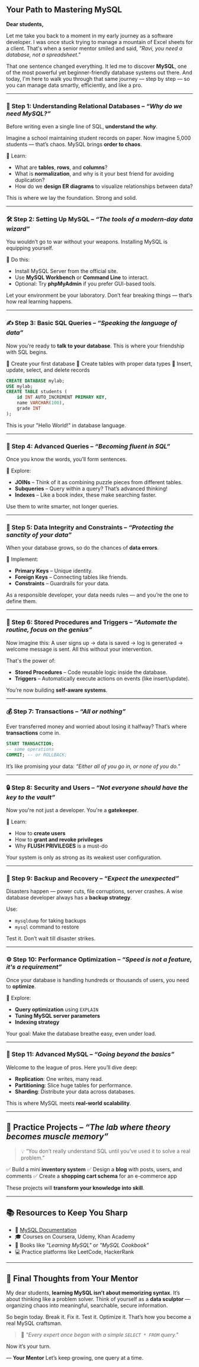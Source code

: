 ## Your Path to Mastering MySQL

**Dear students,**

Let me take you back to a moment in my early journey as a software developer. I was once stuck trying to manage a mountain of Excel sheets for a client. That's when a senior mentor smiled and said, *"Ravi, you need a database, not a spreadsheet."*

That one sentence changed everything. It led me to discover **MySQL**, one of the most powerful yet beginner-friendly database systems out there. And today, I'm here to walk you through that same journey — step by step — so you can manage data smartly, efficiently, and like a pro.

---

### 🌱 Step 1: Understanding Relational Databases – *“Why do we need MySQL?”*

Before writing even a single line of SQL, **understand the *why***.

Imagine a school maintaining student records on paper. Now imagine 5,000 students — that’s chaos. MySQL brings **order to chaos**.

📌 Learn:

* What are **tables**, **rows**, and **columns**?
* What is **normalization**, and why is it your best friend for avoiding duplication?
* How do we **design ER diagrams** to visualize relationships between data?

This is where we lay the foundation. Strong and solid.

---

### 🛠️ Step 2: Setting Up MySQL – *“The tools of a modern-day data wizard”*

You wouldn’t go to war without your weapons. Installing MySQL is equipping yourself.

📌 Do this:

* Install MySQL Server from the official site.
* Use **MySQL Workbench** or **Command Line** to interact.
* Optional: Try **phpMyAdmin** if you prefer GUI-based tools.

Let your environment be your laboratory. Don’t fear breaking things — that’s how real learning happens.

---

### ✍️ Step 3: Basic SQL Queries – *“Speaking the language of data”*

Now you’re ready to **talk to your database**. This is where your friendship with SQL begins.

🔹 Create your first database
🔹 Create tables with proper data types
🔹 Insert, update, select, and delete records

```sql
CREATE DATABASE mylab;
USE mylab;
CREATE TABLE students (
    id INT AUTO_INCREMENT PRIMARY KEY,
    name VARCHAR(100),
    grade INT
);
```

This is your "Hello World!" in database language.

---

### 🧠 Step 4: Advanced Queries – *“Becoming fluent in SQL”*

Once you know the words, you’ll form sentences.

📌 Explore:

* **JOINs** – Think of it as combining puzzle pieces from different tables.
* **Subqueries** – Query within a query? That’s advanced thinking!
* **Indexes** – Like a book index, these make searching faster.

Use them to write smarter, not longer queries.

---

### 🔐 Step 5: Data Integrity and Constraints – *“Protecting the sanctity of your data”*

When your database grows, so do the chances of **data errors**.

🔐 Implement:

* **Primary Keys** – Unique identity.
* **Foreign Keys** – Connecting tables like friends.
* **Constraints** – Guardrails for your data.

As a responsible developer, your data needs rules — and you’re the one to define them.

---

### 🔄 Step 6: Stored Procedures and Triggers – *“Automate the routine, focus on the genius”*

Now imagine this: A user signs up → data is saved → log is generated → welcome message is sent. All this without your intervention.

That's the power of:

* **Stored Procedures** – Code reusable logic inside the database.
* **Triggers** – Automatically execute actions on events (like insert/update).

You’re now building **self-aware systems**.

---

### 💰 Step 7: Transactions – *“All or nothing”*

Ever transferred money and worried about losing it halfway? That’s where **transactions** come in.

```sql
START TRANSACTION;
-- some operations
COMMIT; -- or ROLLBACK;
```

It’s like promising your data: *“Either all of you go in, or none of you do.”*

---

### 🔒 Step 8: Security and Users – *“Not everyone should have the key to the vault”*

Now you're not just a developer. You're a **gatekeeper**.

📌 Learn:

* How to **create users**
* How to **grant and revoke privileges**
* Why **FLUSH PRIVILEGES** is a must-do

Your system is only as strong as its weakest user configuration.

---

### 💾 Step 9: Backup and Recovery – *“Expect the unexpected”*

Disasters happen — power cuts, file corruptions, server crashes. A wise database developer always has a **backup strategy**.

Use:

* `mysqldump` for taking backups
* `mysql` command to restore

Test it. Don’t wait till disaster strikes.

---

### ⚙️ Step 10: Performance Optimization – *“Speed is not a feature, it's a requirement”*

Once your database is handling hundreds or thousands of users, you need to **optimize**.

📌 Explore:

* **Query optimization** using `EXPLAIN`
* **Tuning MySQL server parameters**
* **Indexing strategy**

Your goal: Make the database breathe easy, even under load.

---

### 🧬 Step 11: Advanced MySQL – *“Going beyond the basics”*

Welcome to the league of pros. Here you’ll dive deep:

* **Replication**: One writes, many read.
* **Partitioning**: Slice huge tables for performance.
* **Sharding**: Distribute your data across databases.

This is where MySQL meets **real-world scalability**.

---

## 🧪 Practice Projects – *“The lab where theory becomes muscle memory”*

> 💡 “You don’t really understand SQL until you’ve used it to solve a real problem.”

✅ Build a mini **inventory system**
✅ Design a **blog** with posts, users, and comments
✅ Create a **shopping cart schema** for an e-commerce app

These projects will **transform your knowledge into skill**.

---

## 📚 Resources to Keep You Sharp

* 📝 [MySQL Documentation](https://dev.mysql.com/doc/)
* 🎓 Courses on Coursera, Udemy, Khan Academy
* 📖 Books like *"Learning MySQL"* or *"MySQL Cookbook"*
* 💻 Practice platforms like LeetCode, HackerRank

---

## 🏁 Final Thoughts from Your Mentor

My dear students, **learning MySQL isn’t about memorizing syntax**. It’s about thinking like a problem solver. Think of yourself as a **data sculptor** — organizing chaos into meaningful, searchable, secure information.

So begin today. Break it. Fix it. Test it. Optimize it. That’s how you become a real MySQL craftsman.

> 🌱 *"Every expert once began with a simple `SELECT * FROM` query."*

Now it’s your turn.

— **Your Mentor**
Let’s keep growing, one query at a time.
